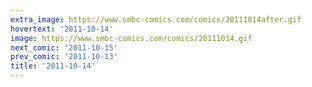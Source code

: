 ```yaml
---
extra_image: https://www.smbc-comics.com/comics/20111014after.gif
hovertext: '2011-10-14'
image: https://www.smbc-comics.com/comics/20111014.gif
next_comic: '2011-10-15'
prev_comic: '2011-10-13'
title: '2011-10-14'
---
```


